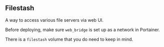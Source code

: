 ## Filestash
A way to access various file servers via web UI.

Before deploying, make sure `web_bridge` is set up as a network in Portainer.

There is a `filestash` volume that you do need to keep in mind.